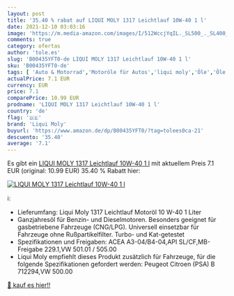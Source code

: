 ```yaml
---
layout: post
title: '35.40 % rabat auf LIQUI MOLY 1317 Leichtlauf 10W-40 1 l'
date: 2021-12-10 03:03:16
image: 'https://m.media-amazon.com/images/I/512WccjYqIL._SL500_._SL400_.jpg'
comments: true
category: ofertas
author: 'tole.es'
slug: 'B00435YFT0-de LIQUI MOLY 1317 Leichtlauf 10W-40 1 l'
sku: 'B00435YFT0-de'
tags: [ 'Auto & Motorrad','Motoröle für Autos','liqui moly','Öle','Öle & Betriebsstoffe', ]
actualPrice: 7.1 EUR
currency: EUR
price: 7.1
comparePrice: 10.99 EUR
prodname: 'LIQUI MOLY 1317 Leichtlauf 10W-40 1 l'
country: 'de'
flag: '🇩🇪'
brand: 'Liqui Moly'
buyurl: 'https://www.amazon.de/dp/B00435YFT0/?tag=tolees0ca-21'
descuento: '35.40'
average: '7.1'
---
```


Es gibt ein [LIQUI MOLY 1317 Leichtlauf 10W-40 1 l](https://www.amazon.de/dp/B00435YFT0/?tag=tolees0ca-21) mit aktuellem Preis 7.1 EUR (original: 10.99 EUR) 35.40 % Rabatt hier:

[![LIQUI MOLY 1317 Leichtlauf 10W-40 1 l](https://m.media-amazon.com/images/I/512WccjYqIL._SL500_._SL400_.jpg)](https://www.amazon.de/dp/B00435YFT0/?tag=tolees0ca-21)

ℹ️:

- Lieferumfang: Liqui Moly 1317 Leichtlauf Motoröl 10 W-40 1 Liter
- Ganzjahresöl für Benzin- und Dieselmotoren. Besonders geeignet für gasbetriebene Fahrzeuge (CNG/LPG). Universell einsetzbar für Fahrzeuge ohne Rußpartikelfilter. Turbo- und Kat-getestet
- Spezifikationen und Freigaben: ACEA A3-04/B4-04,API SL/CF,MB-Freigabe 229.1,VW 501.01 / 505.00
- Liqui Moly empfiehlt dieses Produkt zusätzlich für Fahrzeuge, für die folgende Spezifikationen gefordert werden: Peugeot Citroen (PSA) B 712294,VW 500.00

[🛒 kauf es hier!!](https://www.amazon.de/dp/B00435YFT0/?tag=tolees0ca-21)
